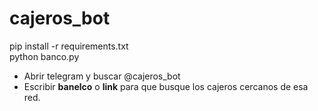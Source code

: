 # cajeros_bot

pip install -r requirements.txt\
python banco.py

- Abrir telegram y buscar @cajeros_bot
- Escribir __banelco__ o __link__ para que busque los cajeros cercanos de esa red.
